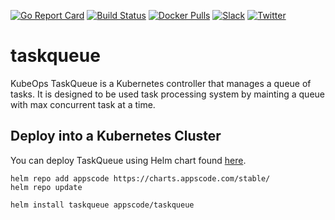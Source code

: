 [![Go Report Card](https://goreportcard.com/badge/kubeops.dev/taskqueue)](https://goreportcard.com/report/kubeops.dev/taskqueue)
[![Build Status](https://github.com/kubeops/taskqueue/workflows/CI/badge.svg)](https://github.com/kubeops/taskqueue/actions?workflow=CI)
[![Docker Pulls](https://img.shields.io/docker/pulls/appscode/kube-taskqueue.svg)](https://hub.docker.com/r/appscode/kube-taskqueue/)
[![Slack](https://shields.io/badge/Join_Slack-salck?color=4A154B&logo=slack)](https://slack.appscode.com)
[![Twitter](https://img.shields.io/twitter/follow/kubeops.svg?style=social&logo=twitter&label=Follow)](https://twitter.com/intent/follow?screen_name=Kubeops)

# taskqueue

KubeOps TaskQueue is a Kubernetes controller that manages a queue of tasks. It is designed to be used task processing system by mainting a queue with max concurrent task at a time.

## Deploy into a Kubernetes Cluster

You can deploy TaskQueue using Helm chart found [here](https://github.com/kubeops/installer/tree/master/charts/taskqueue).

```console
helm repo add appscode https://charts.appscode.com/stable/
helm repo update

helm install taskqueue appscode/taskqueue
```
